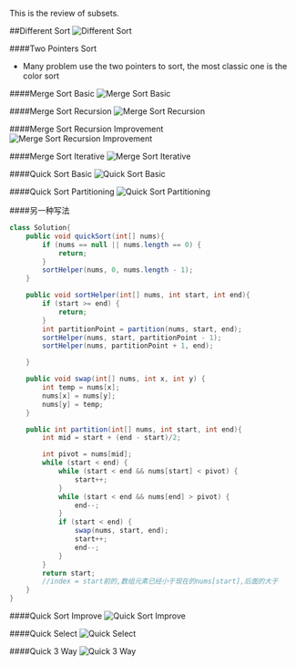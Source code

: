 This is the review of subsets.

##Different Sort
![Different Sort](../image/Sorting-Algorithms.png)



####Two Pointers Sort
- Many problem use the two pointers to sort, the most classic one is the color sort

####Merge Sort Basic
![Merge Sort Basic](../image/MergeSort-Merge.png)

####Merge Sort Recursion
![Merge Sort Recursion](../image/MergeSort-Recursion.png)

####Merge Sort Recursion Improvement
![Merge Sort Recursion Improvement](../image/MergeSort-Recursion-Improve.png)

####Merge Sort Iterative
![Merge Sort Iterative](../image/MergeSort-Iterative.png)

####Quick Sort Basic
![Quick Sort Basic](../image/QuickSort-Sort.png)

####Quick Sort Partitioning
![Quick Sort Partitioning](../image/QuickSort-Partitioning.png)

####另一种写法
```java
class Solution{
	public void quickSort(int[] nums){
        if (nums == null || nums.length == 0) {
            return;
        }
        sortHelper(nums, 0, nums.length - 1);
    }

    public void sortHelper(int[] nums, int start, int end){
        if (start >= end) {
            return;
        }
        int partitionPoint = partition(nums, start, end);
        sortHelper(nums, start, partitionPoint - 1);
        sortHelper(nums, partitionPoint + 1, end);

    }

    public void swap(int[] nums, int x, int y) {
        int temp = nums[x];
        nums[x] = nums[y];
        nums[y] = temp;
    }

    public int partition(int[] nums, int start, int end){
        int mid = start + (end - start)/2;

        int pivot = nums[mid];
        while (start < end) {
            while (start < end && nums[start] < pivot) {
                start++;
            }
            while (start < end && nums[end] > pivot) {
                end--;
            }
            if (start < end) {
                swap(nums, start, end);
                start++;
                end--;
            }
        }
        return start;
        //index = start前的,数组元素已经小于现在的nums[start],后面的大于
    }
}
```

####Quick Sort Improve
![Quick Sort Improve](../image/QuickSort-Improve.png)

####Quick Select
![Quick Select](../image/QuickSelect.png)

####Quick 3 Way
![Quick 3 Way](../image/QuickSort-3Way.png)
